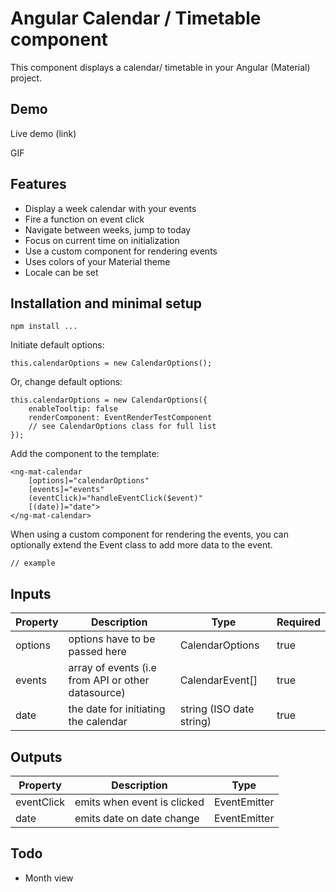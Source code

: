 # Angular Calendar / Timetable component

This component displays a calendar/ timetable in your Angular (Material) project. 

## Demo

Live demo (link)

GIF

## Features
- Display a week calendar with your events
- Fire a function on event click
- Navigate between weeks, jump to today
- Focus on current time on initialization
- Use a custom component for rendering events
- Uses colors of your Material theme
- Locale can be set

## Installation and minimal setup

```
npm install ...
```

Initiate default options:
```
this.calendarOptions = new CalendarOptions();
```

Or, change default options:
```
this.calendarOptions = new CalendarOptions({
    enableTooltip: false
    renderComponent: EventRenderTestComponent
    // see CalendarOptions class for full list
});

```

Add the component to the template:

```
<ng-mat-calendar
    [options]="calendarOptions"
    [events]="events"
    (eventClick)="handleEventClick($event)"
    [(date)]="date">
</ng-mat-calendar>
```

When using a custom component for rendering the events, you can optionally extend the Event class to add more data to the event.

```
// example
```

## Inputs

| Property        | Description                                         | Type              | Required |
|-----------------|-----------------------------------------------------|-------------------|----------|
| options         | options have to be passed here                      | CalendarOptions   | true     |
| events          | array of events (i.e from API or other datasource)  | CalendarEvent[]   | true     |
| date            | the date for initiating the calendar                | string (ISO date string)  | true     |

## Outputs

| Property        | Description                                         | Type                          |
|-----------------|-----------------------------------------------------|-------------------------------|
| eventClick      | emits when event is clicked                         | EventEmitter<CalendarEvent>   |
| date            | emits date on date change                           | EventEmitter<string>          |

## Todo
- Month view
